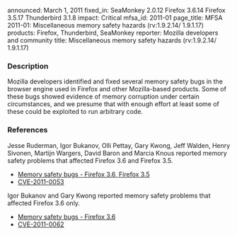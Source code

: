 announced: March 1, 2011
fixed_in: SeaMonkey 2.0.12
          Firefox 3.6.14
          Firefox 3.5.17
          Thunderbird 3.1.8
impact: Critical
mfsa_id: 2011-01
page_title: MFSA 2011-01: Miscellaneous memory safety hazards (rv:1.9.2.14/ 1.9.1.17)
products: Firefox, Thunderbird, SeaMonkey
reporter: Mozilla developers and community
title: Miscellaneous memory safety hazards (rv:1.9.2.14/ 1.9.1.17)

<h3>Description</h3>

<p>Mozilla developers identified and fixed several memory safety bugs
in the browser engine used in Firefox and other Mozilla-based
products. Some of these bugs showed evidence of memory corruption
under certain circumstances, and we presume that with enough effort at
least some of these could be exploited to run arbitrary code.</p>

<h3>References</h3>

<p>Jesse Ruderman, Igor Bukanov, Olli Pettay, Gary Kwong, Jeff Walden,
Henry Sivonen, Martijn Wargers, David Baron and Marcia Knous reported
memory safety problems that affected Firefox 3.6 and Firefox 3.5.</p>
<ul>
  <li><a href="https://bugzilla.mozilla.org/buglist.cgi?bug_id=558531,558541,558633,563243,576649,596232,600853,600974,602115,605672,613376,614499,563618">Memory safety bugs - Firefox 3.6, Firefox 3.5</a></li>
  <li><a class="ex-ref" href="http://cve.mitre.org/cgi-bin/cvename.cgi?name=CVE-2011-0053">CVE-2011-0053</a></li>
</ul>

<p>Igor Bukanov and Gary Kwong reported memory safety problems that
affected Firefox 3.6 only.</p>
<ul>
  <li><a href="https://bugzilla.mozilla.org/buglist.cgi?bug_id=599610,569384">Memory safety bugs - Firefox 3.6</a></li>
  <li><a class="ex-ref" href="http://cve.mitre.org/cgi-bin/cvename.cgi?name=CVE-2011-0062">CVE-2011-0062</a></li>
</ul>




